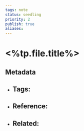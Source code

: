 ```yaml
---
tags: note
status: seedling
priority: 2
publish: true
aliases: 
---
```


# <%tp.file.title%>

## Metadata
- Tags: 
	- 
- Reference:
	- 
- Related:
	- 